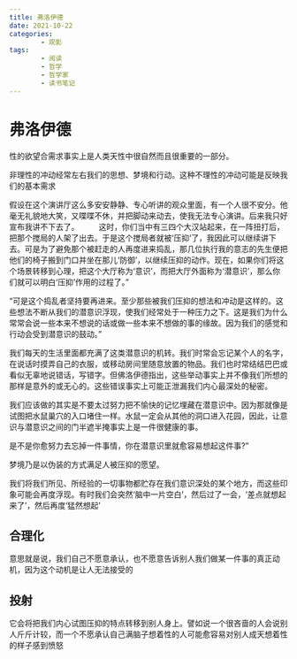 ```yaml
---
title: 弗洛伊德
date: 2021-10-22
categories:
        - 观影
tags:
        - 阅读
        - 哲学
        - 哲学家
        - 读书笔记
---
```


# 弗洛伊德

性的欲望合需求事实上是人类天性中很自然而且很重要的一部分。

非理性的冲动经常左右我们的思想、梦境和行动。这种不理性的冲动可能是反映我们的基本需求

假设在这个演讲厅这么多安安静静、专心听讲的观众里面，有一个人很不安分。他毫无礼貌地大笑，又喋喋不休，并把脚动来动去，使我无法专心演讲。后来我只好宣布我讲不下去了。
　　 这时，你们当中有三四个大汉站起来，在一阵扭打后，把那个搅局的人架了出去。于是这个搅局者就被‘压抑’了，我因此可以继续讲下去。可是为了避免那个被赶走的人再度进来捣乱，那几位执行我的意志的先生便把他们的椅子搬到门口并坐在那儿‘防御’，以继续压抑的动作。现在，如果你们将这个场景转移到心理，把这个大厅称为‘意识’，而把大厅外面称为‘潜意识’，那么你们就可以明白‘压抑’作用的过程了。”

“可是这个捣乱者坚持要再进来。至少那些被我们压抑的想法和冲动是这样的。这些想法不断从我们的潜意识浮现，使我们经常处于一种压力之下。这是我们为什么常常会说一些本来不想说的话或做一些本来不想做的事的缘故。因为我们的感觉和行动会受到潜意识的鼓动。”

我们每天的生活里面都充满了这类潜意识的机转。我们时常会忘记某个人的名字，在说话时摸弄自己的衣服，或移动房间里随意放置的物品。我们也时常结结巴巴或看似无辜地说错话，写错字。但佛洛伊德指出，这些举动事实上并不像我们所想的那样是意外的或无心的。这些错误事实上可能正泄漏我们内心最深处的秘密。

我们应该做的其实是不要太过努力把不愉快的记忆埋藏在潜意识中。因为那就像是试图把水鼠巢穴的入口堵住一样。水鼠一定会从其他的洞口进入花园，因此，让意识与潜意识之间的门半遮半掩事实上是一件很健康的事。

是不是你愈努力去忘掉一件事情，你在潜意识里就愈容易想起这件事?”

梦境乃是以伪装的方式满足人被压抑的愿望。

我们将我们所见、所经验的一切事物都贮存在我们意识深处的某个地方，而这些印象可能会再度浮现。有时我们会突然‘脑中一片空白’，然后过了一会，‘差点就想起来了’，然后再度‘猛然想起’

## 合理化

意思就是说，我们自己不愿意承认，也不愿意告诉别人我们做某一件事的真正动机，因为这个动机是让人无法接受的

## 投射

它会将把我们内心试图压抑的特点转移到别人身上。譬如说一个很吝啬的人会说别人斤斤计较，而一个不愿承认自己满脑子想着性的人可能愈容易对别人成天想着性的样子感到愤怒
